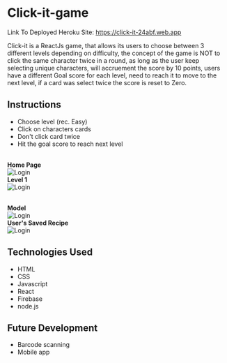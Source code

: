# Click-it-game




Link To Deployed Heroku Site: https://click-it-24abf.web.app


Click-it is a ReactJs game, that allows its users to choose between 3 different levels depending on difficulty, the concept of the game is NOT to click the same character twice in a round, as long as the user keep selecting unique characters, will accruement the score by 10 points, users have a different Goal score for each level, need to reach it to move to the next level, if a card was select twice the score is reset to Zero.



## Instructions
- Choose level (rec. Easy)
- Click on characters cards
- Don't click card twice
- Hit the goal score to reach next level


<br/><strong>Home Page </strong><br/> ![Login](././client/src/images/home.png)
<br/><strong>Level 1</strong> <br/> ![Login](././client/src/images/Log-in.png) 

<br/><strong>Model</strong> <br/> ![Login](././client/src/images/search.png)
<br/><strong>User's Saved Recipe </strong> <br/> ![Login](././client/src/images/Saved.png)





## Technologies Used

- HTML
- CSS
- Javascript
- React
- Firebase
- node.js
 

## Future Development

- Barcode scanning
- Mobile app
 
 
